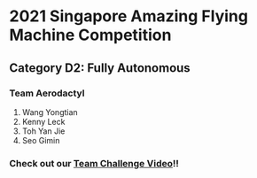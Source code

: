 # 2021 Singapore Amazing Flying Machine Competition 
## Category D2: Fully Autonomous

### Team Aerodactyl
1. Wang Yongtian
2. Kenny Leck
3. Toh Yan Jie
4. Seo Gimin

### Check out our [Team Challenge Video](https://www.youtube.com/watch?v=Byf8UoCtb0g&t=14s&ab_channel=TohYanJie)!!

